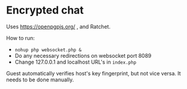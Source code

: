 # Encrypted chat

Uses https://openpgpjs.org/ , and Ratchet.

How to run:<br>
- `nohup php websocket.php &`
- Do any necessary redirections on websocket port 8089
- Change 127.0.0.1 and localhost URL's in `index.php`

Guest automatically verifies host's key fingerprint, but not vice versa. It needs to be done manually.

